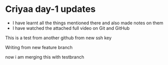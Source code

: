 # Criyaa day-1 updates 

* I have learnt all the things mentioned there and also made notes on them
* I have watched the attached full video on Git and GitHub

This is a test from another github from new ssh key

Writing from new feature branch 

now i am merging this with testbranch